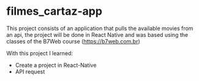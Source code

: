 # filmes_cartaz-app

This project consists of an application that pulls the available movies from an api, the project will be done in React Native and was based using the classes of the B7Web course (https://b7web.com.br)

With this project I learned:

* Create a project in React-Native
* API request
